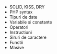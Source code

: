 * SOLID, KISS, DRY
* PHP syntax
* Tipuri de date
* Variabile si constante
* Operatori
* Instructiuni
* Siruri de caractere
* Functii
* Masive
